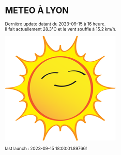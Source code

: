 # METEO À LYON

Dernière update datant du 2023-09-15 à 16 heure.  
Il fait actuellement 28.3°C et le vent souffle à 15.2 km/h.      

![](./.github/sun.png)

last launch : 2023-09-15 18:00:01.897661
